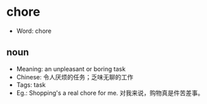 # chore

- Word: chore

## noun

- Meaning: an unpleasant or boring task
- Chinese: 令人厌烦的任务；乏味无聊的工作
- Tags: task
- Eg.: Shopping's a real chore for me. 对我来说，购物真是件苦差事。

